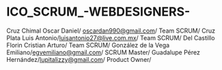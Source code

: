 # ICO_SCRUM_-WEBDESIGNERS-
Cruz Chimal Oscar Daniel/ oscardan990@gmail.com/ Team SCRUM/ 
Cruz Plata Luis Antonio/luisantonio27@live.com.mx/ Team SCRUM/
Del Castillo Florin Cristian Arturo/ Team SCRUM/
González de la Vega Emiliano/egvemiliano@gmail.com/ SCRUM Master/
Guadalupe Pérez Hernández/lupitalizzy@gmail.com/ Product Owner/
